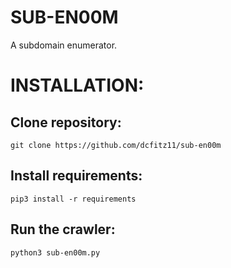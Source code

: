 # SUB-EN00M
A subdomain enumerator. 

# INSTALLATION:
## Clone repository:
`git clone https://github.com/dcfitz11/sub-en00m`

## Install requirements:
`pip3 install -r requirements`

## Run the crawler:
`python3 sub-en00m.py`